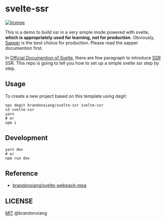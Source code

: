 # svelte-ssr

<a href="https://github.com/brandonxiang/svelte-ssr/blob/master/LICENSE">
  <img src="https://img.shields.io/github/license/brandonxiang/svelte-ssr" alt="license">
</a>

This is a demo to build ssr in a very simple mode powered with svelte, **which is appropriately used for learning, not for production**. Obviously, [Sapper](https://sapper.svelte.dev/) is the best choice for production. Please read the sapper documention first. 

In [Official Documention of Svelte](https://svelte.dev/), there are few paragraph to introduce [SSR](https://svelte.dev/docs#Server-side_component_API) SSR. This repo is going to tell you how to set up a simple svelte ssr step by step.

## Usage

To create a new project based on this template using degit:

```shell
npx degit brandonxiang/svelte-ssr svelte-ssr
cd svelte-ssr
yarn
# or
npm i
```

## Development

```shell
yarn dev
# or
npm run dev
```

## Reference 

- [brandonxiang/svelte-webpack-mpa](https://github.com/brandonxiang/svelte-webpack-mpa)

## LICENSE

[MIT](./LICENSE) @brandonxiang

